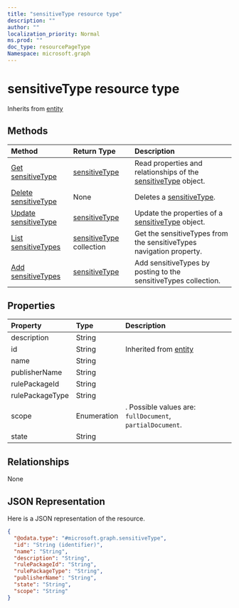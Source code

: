 ```yaml
---
title: "sensitiveType resource type"
description: ""
author: ""
localization_priority: Normal
ms.prod: ""
doc_type: resourcePageType
Namespace: microsoft.graph
---
```



# sensitiveType resource type




Inherits from [entity](../resources/entity.md)

## Methods
|Method|Return Type|Description|
|:---|:---|:---|
|[Get sensitiveType](../api/sensitivetype-get.md)|[sensitiveType](../resources/sensitiveType.md)|Read properties and relationships of the [sensitiveType](../resources/sensitivetype.md) object.|
|[Delete sensitiveType](../api/sensitivetype-delete.md)|None|Deletes a [sensitiveType](../resources/sensitivetype.md).|
|[Update sensitiveType](../api/sensitivetype-update.md)|[sensitiveType](../resources/sensitiveType.md)|Update the properties of a [sensitiveType](../resources/sensitivetype.md) object.|
|[List sensitiveTypes](../api/dataclassificationservice-list-sensitivetypes.md)|[sensitiveType](../resources/sensitiveType.md) collection|Get the sensitiveTypes from the sensitiveTypes navigation property.|
|[Add sensitiveTypes](../api/dataclassificationservice-post-sensitivetypes.md)|[sensitiveType](../resources/sensitiveType.md)|Add sensitiveTypes by posting to the sensitiveTypes collection.|

## Properties
|Property|Type|Description|
|:---|:---|:---|
|description|String||
|id|String| Inherited from [entity](../resources/entity.md)|
|name|String||
|publisherName|String||
|rulePackageId|String||
|rulePackageType|String||
|scope|Enumeration|. Possible values are: `fullDocument`, `partialDocument`.|
|state|String||

## Relationships
None

## JSON Representation
Here is a JSON representation of the resource.
<!-- {
  "blockType": "resource",
  "keyProperty": "id",
  "@odata.type": "microsoft.graph.sensitiveType",
  "baseType": "microsoft.graph.entity",
  "openType": false
}
-->
``` json
{
  "@odata.type": "#microsoft.graph.sensitiveType",
  "id": "String (identifier)",
  "name": "String",
  "description": "String",
  "rulePackageId": "String",
  "rulePackageType": "String",
  "publisherName": "String",
  "state": "String",
  "scope": "String"
}
```

